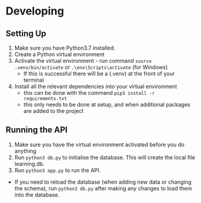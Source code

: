 # Developing
## Setting Up
1. Make sure you have Python3.7 installed.
2. Create a Python virtual environment
3. Activate the virtual environment - run command `source .venv/bin/activate` or `.\env\Scripts\activate` (for Windows)
    - If this is successful there will be a (.venv) at the front of your terminal
4. Install all the relevant dependencies into your virtual environment
    - this can be done with the command `pip3 install -r requirements.txt`
    - this only needs to be done at setup, and when additional packages are added to the project


## Running the API
1. Make sure you have the virtual environment activated before you do anything
2. Run `python3 db.py` to initialise the database. This will create the local file learning.db.  
3. Run `python3 app.py` to run the API.

* If you need to reload the database (when adding new data or changing the schema), run `python3 db.py` after making any changes to load them into the database.